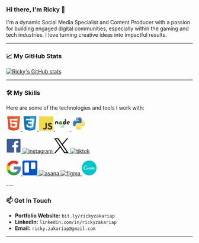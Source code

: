 ### Hi there, I'm Ricky 👋

I'm a dynamic Social Media Specialist and Content Producer with a passion for building engaged digital communities, especially within the gaming and tech industries. I love turning creative ideas into impactful results.

---

### 📈 My GitHub Stats

[![Ricky's GitHub stats](https://github-readme-stats.vercel.app/api?username=rickyzakariap&show_icons=true&theme=tokyonight&rank_icon=github)](https://github.com/anuraghazra/github-readme-stats)

---

### 🛠️ My Skills

Here are some of the technologies and tools I work with:

<p align="left">
  <a href="https://developer.mozilla.org/en-US/docs/Web/HTML" target="_blank" rel="noreferrer"> 
    <img src="https://raw.githubusercontent.com/devicons/devicon/master/icons/html5/html5-original.svg" alt="html5" width="40" height="40"/> 
  </a>
  <a href="https://developer.mozilla.org/en-US/docs/Web/CSS" target="_blank" rel="noreferrer"> 
    <img src="https://raw.githubusercontent.com/devicons/devicon/master/icons/css3/css3-original.svg" alt="css3" width="40" height="40"/> 
  </a>
  <a href="https://developer.mozilla.org/en-US/docs/Web/JavaScript" target="_blank" rel="noreferrer"> 
    <img src="https://raw.githubusercontent.com/devicons/devicon/master/icons/javascript/javascript-original.svg" alt="javascript" width="40" height="40"/> 
  </a>
  <a href="https://nodejs.org" target="_blank" rel="noreferrer"> 
    <img src="https://raw.githubusercontent.com/devicons/devicon/master/icons/nodejs/nodejs-original-wordmark.svg" alt="nodejs" width="40" height="40"/> 
  </a>
  <a href="https://www.python.org" target="_blank" rel="noreferrer"> 
    <img src="https://raw.githubusercontent.com/devicons/devicon/master/icons/python/python-original.svg" alt="python" width="40" height="40"/> 
  </a>
  <br><br>
  <a href="https://about.meta.com/technologies/facebook/" target="_blank" rel="noreferrer"> 
    <img src="https://raw.githubusercontent.com/devicons/devicon/master/icons/facebook/facebook-original.svg" alt="facebook" width="40" height="40"/> 
  </a>
  <a href="https://www.instagram.com/" target="_blank" rel="noreferrer">
    <img src="https://raw.githubusercontent.com/devicons/devicon/master/icons/instagram/instagram-original.svg" alt="instagram" width="40" height="40"/>
  </a>
  <a href="https://twitter.com/" target="_blank" rel="noreferrer">
    <img src="https://raw.githubusercontent.com/devicons/devicon/master/icons/twitter/twitter-original.svg" alt="twitter" width="40" height="40"/>
  </a>
  <a href="https://www.tiktok.com/" target="_blank" rel="noreferrer">
    <img src="https://raw.githubusercontent.com/devicons/devicon/master/icons/tiktok/tiktok-original.svg" alt="tiktok" width="40" height="40"/>
  </a>
  <br><br>
  <a href="https://www.google.com/docs/about/" target="_blank" rel="noreferrer">
    <img src="https://raw.githubusercontent.com/devicons/devicon/master/icons/google/google-original.svg" alt="google suite" width="40" height="40"/>
  </a>
  <a href="https://trello.com/" target="_blank" rel="noreferrer">
    <img src="https://raw.githubusercontent.com/devicons/devicon/master/icons/trello/trello-plain.svg" alt="trello" width="40" height="40"/>
  </a>
  <a href="https://asana.com/" target="_blank" rel="noreferrer">
    <img src="https://raw.githubusercontent.com/devicons/devicon/master/icons/asana/asana-original.svg" alt="asana" width="40" height="40"/>
  </a>
  <a href="https://www.figma.com/" target="_blank" rel="noreferrer"> 
    <img src="https://www.vectorlogo.zone/logos/figma/figma-icon.svg" alt="figma" width="40" height="40"/> 
  </a>
  <a href="https://www.canva.com/" target="_blank" rel="noreferrer"> 
    <img src="https://raw.githubusercontent.com/devicons/devicon/master/icons/canva/canva-original.svg" alt="canva" width="40" height="40"/> 
  </a>
</p>
---

### 📫 Get In Touch

* **Portfolio Website:** `bit.ly/rickyzakariap`
* **LinkedIn:** `linkedin.com/in/rickyzakariap`
* **Email:** `ricky.zakariap@gmail.com`

---
